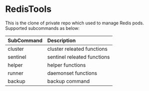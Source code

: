 # RedisTools

This is the clone of private repo which used to manage Redis pods. Supported subcommands as below:

| SubCommand | Description                 |
|:-----------|:----------------------------|
| cluster    | cluster releated functions  |
| sentinel   | sentinel releated functions |
| helper     | helper functions            |
| runner     | daemonset functions         |
| backup     | backup command              |
